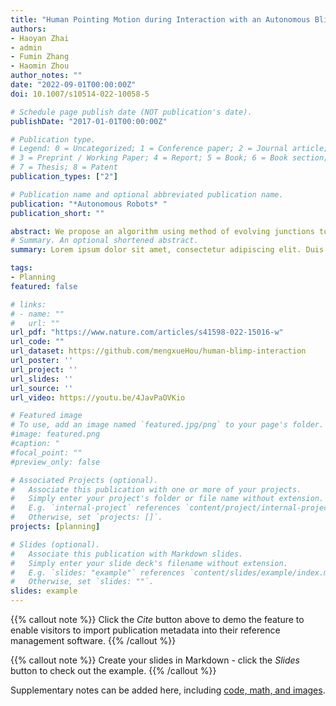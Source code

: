 ```yaml
---
title: "Human Pointing Motion during Interaction with an Autonomous Blimp"
authors:
- Haoyan Zhai
- admin
- Fumin Zhang
- Haomin Zhou
author_notes: ""
date: "2022-09-01T00:00:00Z"
doi: 10.1007/s10514-022-10058-5

# Schedule page publish date (NOT publication's date).
publishDate: "2017-01-01T00:00:00Z"

# Publication type.
# Legend: 0 = Uncategorized; 1 = Conference paper; 2 = Journal article;
# 3 = Preprint / Working Paper; 4 = Report; 5 = Book; 6 = Book section;
# 7 = Thesis; 8 = Patent
publication_types: ["2"]

# Publication name and optional abbreviated publication name.
publication: "*Autonomous Robots* "
publication_short: ""

abstract: We propose an algorithm using method of evolving junctions to solve the optimal path planning problems with piece-wise constant flow fields. In such flow fields, we prove that the optimal trajectories, with respect to a convex Lagrangian in the objective function, must be formed by piece-wise constant velocity motions. Taking advantage of this property, we transform the infinite dimensional optimal control problem into a finite dimensional optimization and use intermittent diffusion to solve the problems. The algorithm is proven to be complete. At last, we demonstrate the performance of the algorithm with various simulation examples.
# Summary. An optional shortened abstract.
summary: Lorem ipsum dolor sit amet, consectetur adipiscing elit. Duis posuere tellus ac convallis placerat. Proin tincidunt magna sed ex sollicitudin condimentum.

tags:
- Planning
featured: false

# links:
# - name: ""
#   url: ""
url_pdf: "https://www.nature.com/articles/s41598-022-15016-w"
url_code: ""
url_dataset: https://github.com/mengxueHou/human-blimp-interaction
url_poster: ''
url_project: ''
url_slides: ''
url_source: ''
url_video: https://youtu.be/4JavPaOVKio

# Featured image
# To use, add an image named `featured.jpg/png` to your page's folder. 
#image: featured.png
#caption: "
#focal_point: ""
#preview_only: false

# Associated Projects (optional).
#   Associate this publication with one or more of your projects.
#   Simply enter your project's folder or file name without extension.
#   E.g. `internal-project` references `content/project/internal-project/index.md`.
#   Otherwise, set `projects: []`.
projects: [planning]

# Slides (optional).
#   Associate this publication with Markdown slides.
#   Simply enter your slide deck's filename without extension.
#   E.g. `slides: "example"` references `content/slides/example/index.md`.
#   Otherwise, set `slides: ""`.
slides: example
---
```


{{% callout note %}}
Click the *Cite* button above to demo the feature to enable visitors to import publication metadata into their reference management software.
{{% /callout %}}

{{% callout note %}}
Create your slides in Markdown - click the *Slides* button to check out the example.
{{% /callout %}}

Supplementary notes can be added here, including [code, math, and images](https://wowchemy.com/docs/writing-markdown-latex/).
